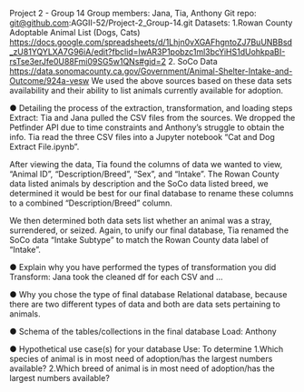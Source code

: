 Project 2 - Group 14
Group members: Jana, Tia, Anthony
Git repo: git@github.com:AGGII-52/Project-2_Group-14.git
Datasets: 
1.Rowan County Adoptable Animal List (Dogs, Cats) https://docs.google.com/spreadsheets/d/1Lhjn0vXGAFhgntoZJ7BuUNBBsd_zU81YQYLXA7G96iA/edit?fbclid=IwAR3P1pobzc1ml3bcYiHS1dUohkpaBI-rsTse3erJfe0U88Fmi09SG5w1QNs#gid=2
2. SoCo Data 
https://data.sonomacounty.ca.gov/Government/Animal-Shelter-Intake-and-Outcome/924a-vesw
We used the above sources based on these data sets availability and their ability to list animals currently available for adoption.

● Detailing the process of the extraction, transformation, and loading steps
Extract:
Tia and Jana pulled the CSV files from the sources. We dropped the Petfinder API due to time constraints and Anthony’s struggle to obtain the info. Tia read the three CSV files into a Jupyter notebook “Cat and Dog Extract File.ipynb”. 

After viewing the data, Tia found the columns of data we wanted to view, “Animal ID”, “Description/Breed”, “Sex”, and “Intake”. The Rowan County data listed animals by description and the SoCo data listed breed, we determined it would be best for our final database to rename these columns to a combined “Description/Breed” column. 

We then determined both data sets list whether an animal was a stray, surrendered, or seized. Again, to unify our final database, Tia renamed the SoCo data “Intake Subtype” to match the Rowan County data label of “Intake”.

● Explain why you have performed the types of transformation you did
Transform:
Jana took the cleaned df for each CSV and … 


● Why you chose the type of final database
Relational database, because there are two different types of data and both are data sets pertaining to animals.

● Schema of the tables/collections in the final database
Load:
Anthony

● Hypothetical use case(s) for your database
Use: 
To determine 
1.Which species of animal is in most need of adoption/has the largest numbers available?
2.Which breed of animal is in most need of adoption/has the largest numbers available?

